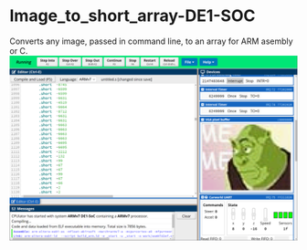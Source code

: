 # Image_to_short_array-DE1-SOC
Converts any image, passed in command line, to an array for ARM asembly or C.
![screeny](https://github.com/TheBigSasha/Image_to_short_array-DE1-SOC/blob/master/2021-04-16%2022_22_16-CPUlator%20ARMv7%20System%20Simulator.png?raw=true)
